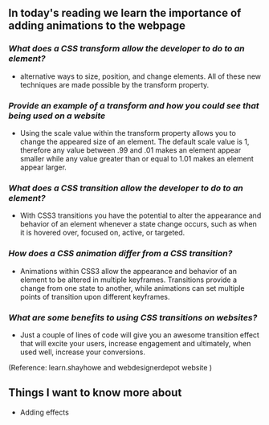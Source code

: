 ## In today's reading  we learn the importance of adding animations to the webpage ##

### *What does a CSS transform allow the developer to do to an element?* ###

- alternative ways to size, position, and change elements. All of these new techniques are made possible by the transform property.

### *Provide an example of a transform and how you could see that being used on a website* ###

- Using the scale value within the transform property allows you to change the appeared size of an element. The default scale value is 1, therefore any value between .99 and .01 makes an element appear smaller while any value greater than or equal to 1.01 makes an element appear larger.


### *What does a CSS transition allow the developer to do to an element?* ###

- With CSS3 transitions you have the potential to alter the appearance and behavior of an element whenever a state change occurs, such as when it is hovered over, focused on, active, or targeted.

### *How does a CSS animation differ from a CSS transition?* ###

- Animations within CSS3 allow the appearance and behavior of an element to be altered in multiple keyframes. Transitions provide a change from one state to another, while animations can set multiple points of transition upon different keyframes.


### *What are some benefits to using CSS transitions on websites?* ###

- Just a couple of lines of code will give you an awesome transition effect that will excite your users, increase engagement and ultimately, when used well, increase your conversions.



(Reference: learn.shayhowe and webdesignerdepot website )

## Things I want to know more about 

- Adding effects 